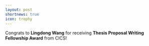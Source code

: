```yaml
---
layout: post
shortnews: true
icon: trophy
---
```


Congrats to **Lingdong Wang** for receiving **Thesis Proposal Writing Fellowship Award** from CICS!
